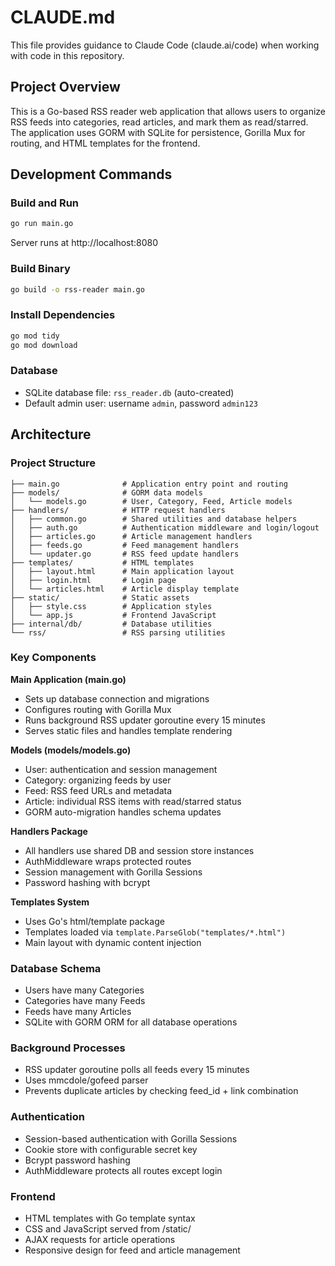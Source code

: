 # CLAUDE.md

This file provides guidance to Claude Code (claude.ai/code) when working with code in this repository.

## Project Overview

This is a Go-based RSS reader web application that allows users to organize RSS feeds into categories, read articles, and mark them as read/starred. The application uses GORM with SQLite for persistence, Gorilla Mux for routing, and HTML templates for the frontend.

## Development Commands

### Build and Run
```bash
go run main.go
```
Server runs at http://localhost:8080

### Build Binary
```bash
go build -o rss-reader main.go
```

### Install Dependencies
```bash
go mod tidy
go mod download
```

### Database
- SQLite database file: `rss_reader.db` (auto-created)
- Default admin user: username `admin`, password `admin123`

## Architecture

### Project Structure
```
├── main.go              # Application entry point and routing
├── models/              # GORM data models
│   └── models.go        # User, Category, Feed, Article models
├── handlers/            # HTTP request handlers
│   ├── common.go        # Shared utilities and database helpers
│   ├── auth.go          # Authentication middleware and login/logout
│   ├── articles.go      # Article management handlers
│   ├── feeds.go         # Feed management handlers
│   └── updater.go       # RSS feed update handlers
├── templates/           # HTML templates
│   ├── layout.html      # Main application layout
│   ├── login.html       # Login page
│   └── articles.html    # Article display template
├── static/              # Static assets
│   ├── style.css        # Application styles
│   └── app.js           # Frontend JavaScript
├── internal/db/         # Database utilities
└── rss/                 # RSS parsing utilities
```

### Key Components

**Main Application (main.go)**
- Sets up database connection and migrations
- Configures routing with Gorilla Mux
- Runs background RSS updater goroutine every 15 minutes
- Serves static files and handles template rendering

**Models (models/models.go)**
- User: authentication and session management
- Category: organizing feeds by user
- Feed: RSS feed URLs and metadata
- Article: individual RSS items with read/starred status
- GORM auto-migration handles schema updates

**Handlers Package**
- All handlers use shared DB and session store instances
- AuthMiddleware wraps protected routes
- Session management with Gorilla Sessions
- Password hashing with bcrypt

**Templates System**
- Uses Go's html/template package
- Templates loaded via `template.ParseGlob("templates/*.html")`
- Main layout with dynamic content injection

### Database Schema
- Users have many Categories
- Categories have many Feeds
- Feeds have many Articles
- SQLite with GORM ORM for all database operations

### Background Processes
- RSS updater goroutine polls all feeds every 15 minutes
- Uses mmcdole/gofeed parser
- Prevents duplicate articles by checking feed_id + link combination

### Authentication
- Session-based authentication with Gorilla Sessions
- Cookie store with configurable secret key
- Bcrypt password hashing
- AuthMiddleware protects all routes except login

### Frontend
- HTML templates with Go template syntax
- CSS and JavaScript served from /static/
- AJAX requests for article operations
- Responsive design for feed and article management